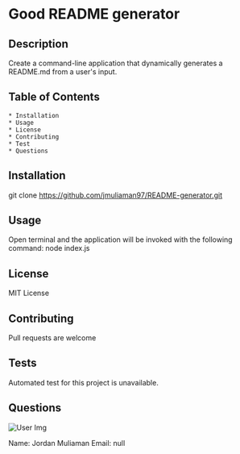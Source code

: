 
  # Good README generator

  ## Description
   Create a command-line application that dynamically generates a README.md from a user's input.

  ## Table of Contents
    * Installation
    * Usage
    * License
    * Contributing
    * Test
    * Questions
    
  ## Installation
  git clone https://github.com/jmuliaman97/README-generator.git

  ## Usage
  Open terminal and the application will be invoked with the following command: node index.js

  ## License
  MIT License

  ## Contributing
  Pull requests are welcome

  ## Tests
  Automated test for this project is unavailable.

  ## Questions
  ![User Img](https://avatars2.githubusercontent.com/u/62527732?v=4)
  
  Name: Jordan Muliaman
  Email: null
  
